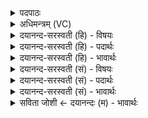 <details><summary>पदपाठः</summary>

ये। दे॒वाः। दे॒वाना॑म्। य॒ज्ञियाः॑। य॒ज्ञिया॑नाम्। सं॒व॒त्स॒रीण॑म्। उप॑। भा॒गम्। आस॑ते। अ॒हु॒ताद॒ इत्य॑हुत॒ऽअदः॑। ह॒विषः॑। य॒ज्ञे। अ॒स्मिन्। स्व॒यम्। पि॒ब॒न्तु॒। मधु॑नः। घृ॒तस्य॑। १३।
</details>

<details><summary>अधिमन्त्रम् (VC)</summary>

- प्राणो देवता
- लोपामुद्रा ऋषिः
- निचृदार्षी जगती
- षड्जः
</details>

<details><summary>दयानन्द-सरस्वती (हि) - विषयः</summary>

अब संन्यासियों को क्या करना चाहिये, इस विषय का उपदेश अगले मन्त्र में किया है ॥
</details>

<details><summary>दयानन्द-सरस्वती (हि) - पदार्थः</summary>

पदार्थान्वयभाषाः -  (ये) जो (देवानाम्) विद्वानों में (अहुतादः) बिना हवन किये हुए पदार्थ का भोजन करनेहारे (देवाः) विद्वान् (यज्ञियानाम्) वा यज्ञ करने में कुशल पुरुषों में (यज्ञियाः) योगाभ्यासादि यज्ञ के योग्य विद्वान् लोग (संवत्सरीणम्) वर्ष भर पुष्ट किये (भागम्) सेवने योग्य उत्तम परमात्मा की (उपासते) उपासना करते हैं, वे (अस्मिन्) इस (यज्ञे) समागमरूप यज्ञ में (मधुनः) शहत (घृतस्य) जल और (हविषः) हवन के योग्य पदार्थों के भाग को (स्वयम्) अपने आप (पिबन्तु) सेवन करें ॥१३ ॥
</details>

<details><summary>दयानन्द-सरस्वती (हि) - भावार्थः</summary>

भावार्थभाषाः -  जो विद्वान् लोग इस संसार में अग्निक्रिया से रहित अर्थात् आहवनीय, गार्हपत्य और दक्षिणाग्नि सम्बन्धी बाह्य कर्मों को छोड़ के आभ्यन्तर अग्नि को धारण करनेवाले संन्यासी हैं, वे होम को नहीं किये भोजन करते हुए सर्वत्र विचर के सब मनुष्यों को वेदार्थ का उपदेश किया करें ॥१३ ॥
</details>

<details><summary>दयानन्द-सरस्वती (सं) - विषयः</summary>

अथ संन्यासिभिः किं कार्यमित्याह ॥
</details>

<details><summary>दयानन्द-सरस्वती (सं) - पदार्थः</summary>

पदार्थान्वयभाषाः -  ये देवानां मध्येऽहुतादो देवा यज्ञियानां मध्ये यज्ञिया विद्वांसः संवत्सरीणं भागमुपासते, तेऽस्मिन् यज्ञे मधुनो घृतस्य हविषो भागं स्वयं पिबन्तु ॥१३ ॥
</details>

<details><summary>दयानन्द-सरस्वती (सं) - भावार्थः</summary>

भावार्थभाषाः -  येऽस्मिन् संसारे अनग्नयोऽर्थादाहवनीयगार्हपत्यदक्षिणाग्निसम्बन्धिबाह्यकर्माणि विहायान्तरग्नयः संन्यासिनः सन्ति, ते होममकुर्वन्तो भुञ्जानाः सर्वत्र विहृत्य सर्वान् जनान् वेदार्थान् बोधयेयुः ॥१३ ॥
</details>

<details><summary>सविता जोशी ← दयानन्दः (म) - भावार्थः</summary>

भावार्थभाषाः -  जे विद्वान या संसारात अग्निहोत्र करत नाहीत अर्थात गार्हपत्य व दक्षिणाग्नीसंबंधी बाह्य कर्म सोडून आभ्यंतर अग्नी धारण करतात ते संन्याशी होत. (हवन न करताही भोजन करून) त्यांनी सर्वत्र संचार करून सर्व माणसांना वेदाचा उपदेश करावा.
</details>